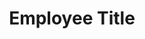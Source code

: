 ---
# Please copy this format to create a new person entry on the site. People are sorted according to the 'Priority' stat below.
# Lower priority values mean higher listing (Steve is 1 for top priority).
# Please make sure to format the FILE NAME of the person as follows:
# First-Last.md
# If you fail to do so, the person may not appear, or may not be sorted to as it should be.
# Leave the layout tag as is. Write the quote for the employee in plain text below the line. It will be formatted automatically.
# To hide an employee who is not currently working, set "active" to false.
name: Employee Name
title: Employee Title
image: placeholder.jpg
layout: personnel
active: true
priority: 3
---